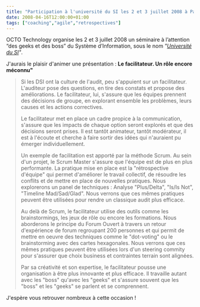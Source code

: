 ```yaml
---
title: "Participation à l'université du SI les 2 et 3 juillet 2008 à Paris"
date: 2008-04-16T12:00:00+01:00
tags: ["coaching","agile","retrospectives"]
---
```


OCTO Technology organise les 2 et 3 juillet 2008 un séminaire à l’attention “des geeks et des boss” du Système d’Information, sous le nom <em>"<a href="http://www.universite-du-si.com/">Université du SI</a>"</em>.

J'aurais le plaisir d'animer une présentation : <strong>Le facilitateur. Un rôle encore méconnu"</strong>
<blockquote>
Si les DSI ont la culture de l'audit, peu s'appuient sur un facilitateur. L'auditeur pose des questions, en tire des constats et propose des améliorations. Le facilitateur, lui, s'assure que les équipes prennent des décisions de groupe, en explorant ensemble les problèmes, leurs causes et les actions correctives.

Le facilitateur met en place un cadre propice à la communication, s'assure que les impacts de chaque option seront explorés et que des décisions seront prises. Il est tantôt animateur, tantôt modérateur, il est à l'écoute et cherche à faire sortir des idées qui n'auraient pu émerger individuellement.

Un exemple de facilitation est apporté par la méthode Scrum. Au sein d'un projet, le Scrum Master s'assure que l'équipe est de plus en plus performante. La pratique mise en place est la "rétrospective d'équipe" qui permet d'améliorer le travail collectif, de résoudre les conflits et de mettre en place de nouvelles pratiques.
Nous explorerons un panel de techniques : Analyse "Plus/Delta", "Is/Is Not", "Timeline Mad/Sad/Glad". Nous verrons que ces mêmes pratiques peuvent être utilisées pour rendre un classique audit plus efficace.

Au delà de Scrum, le facilitateur utilise des outils comme les brainstormings, les jeux de rôle ou encore les formations. Nous aborderons le principe du Forum Ouvert à travers un retour d'expérience de forum regroupant 200 personnes et qui permit de mettre en oeuvre des techniques comme le "dot-voting" ou le brainstorming avec des cartes hexagonales. Nous verrons que ces mêmes pratiques peuvent être utilisées lors d'un steering commity pour s'assurer que choix business et contraintes terrain sont alignées.

Par sa créativité et son expertise, le facilitateur pousse une organisation à être plus innovante et plus efficace. Il travaille autant avec les "boss" qu'avec les "geeks" et s'assure souvent que les "boss" et les "geeks" se parlent et se comprennent.</blockquote>

J'espère vous retrouver nombreux à cette occasion !
